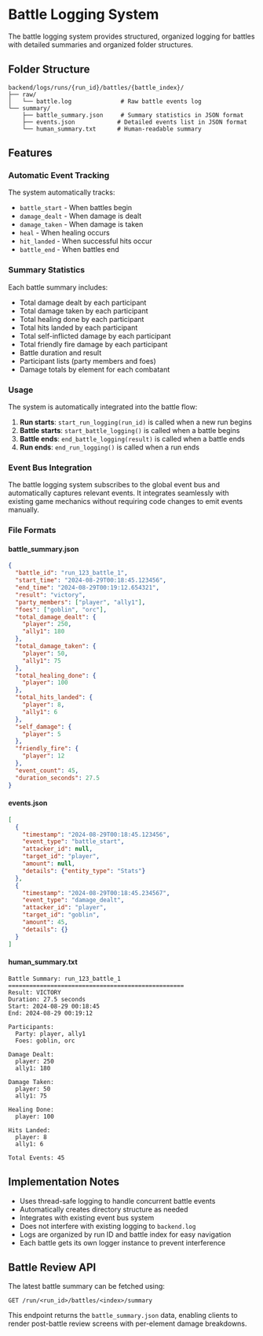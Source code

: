 # Battle Logging System

The battle logging system provides structured, organized logging for battles with detailed summaries and organized folder structures.

## Folder Structure

```
backend/logs/runs/{run_id}/battles/{battle_index}/
├── raw/
│   └── battle.log              # Raw battle events log
└── summary/
    ├── battle_summary.json     # Summary statistics in JSON format
    ├── events.json            # Detailed events list in JSON format
    └── human_summary.txt      # Human-readable summary
```

## Features

### Automatic Event Tracking
The system automatically tracks:
- `battle_start` - When battles begin
- `damage_dealt` - When damage is dealt
- `damage_taken` - When damage is taken  
- `heal` - When healing occurs
- `hit_landed` - When successful hits occur
- `battle_end` - When battles end

### Summary Statistics
Each battle summary includes:
- Total damage dealt by each participant
- Total damage taken by each participant
- Total healing done by each participant
- Total hits landed by each participant
- Total self-inflicted damage by each participant
- Total friendly fire damage by each participant
- Battle duration and result
- Participant lists (party members and foes)
- Damage totals by element for each combatant

### Usage

The system is automatically integrated into the battle flow:

1. **Run starts**: `start_run_logging(run_id)` is called when a new run begins
2. **Battle starts**: `start_battle_logging()` is called when a battle begins
3. **Battle ends**: `end_battle_logging(result)` is called when a battle ends
4. **Run ends**: `end_run_logging()` is called when a run ends

### Event Bus Integration

The battle logging system subscribes to the global event bus and automatically captures relevant events. It integrates seamlessly with existing game mechanics without requiring code changes to emit events manually.

### File Formats

#### battle_summary.json
```json
{
  "battle_id": "run_123_battle_1",
  "start_time": "2024-08-29T00:18:45.123456",
  "end_time": "2024-08-29T00:19:12.654321",
  "result": "victory",
  "party_members": ["player", "ally1"],
  "foes": ["goblin", "orc"],
  "total_damage_dealt": {
    "player": 250,
    "ally1": 180
  },
  "total_damage_taken": {
    "player": 50,
    "ally1": 75
  },
  "total_healing_done": {
    "player": 100
  },
  "total_hits_landed": {
    "player": 8,
    "ally1": 6
  },
  "self_damage": {
    "player": 5
  },
  "friendly_fire": {
    "player": 12
  },
  "event_count": 45,
  "duration_seconds": 27.5
}
```

#### events.json
```json
[
  {
    "timestamp": "2024-08-29T00:18:45.123456",
    "event_type": "battle_start",
    "attacker_id": null,
    "target_id": "player",
    "amount": null,
    "details": {"entity_type": "Stats"}
  },
  {
    "timestamp": "2024-08-29T00:18:45.234567",
    "event_type": "damage_dealt",
    "attacker_id": "player",
    "target_id": "goblin",
    "amount": 45,
    "details": {}
  }
]
```

#### human_summary.txt
```
Battle Summary: run_123_battle_1
==================================================
Result: VICTORY
Duration: 27.5 seconds
Start: 2024-08-29 00:18:45
End: 2024-08-29 00:19:12

Participants:
  Party: player, ally1
  Foes: goblin, orc

Damage Dealt:
  player: 250
  ally1: 180

Damage Taken:
  player: 50
  ally1: 75

Healing Done:
  player: 100

Hits Landed:
  player: 8
  ally1: 6

Total Events: 45
```

## Implementation Notes

- Uses thread-safe logging to handle concurrent battle events
- Automatically creates directory structure as needed
- Integrates with existing event bus system
- Does not interfere with existing logging to `backend.log`
- Logs are organized by run ID and battle index for easy navigation
- Each battle gets its own logger instance to prevent interference

## Battle Review API

The latest battle summary can be fetched using:

```
GET /run/<run_id>/battles/<index>/summary
```

This endpoint returns the `battle_summary.json` data, enabling clients to
render post-battle review screens with per-element damage breakdowns.
